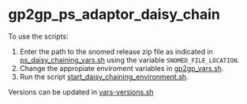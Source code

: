 # gp2gp_ps_adaptor_daisy_chain

To use the scripts:

1. Enter the path to the snomed release zip file as indicated in [ps_daisy_chaining_vars.sh](./ps_daisy_chaining_vars.sh) using the variable `SNOMED_FILE_LOCATION`.
2. Change the appropiate enviroment variables in [gp2gp_vars.sh](./gp2gp_vars.sh).
3. Run the script [start_daisy_chaining_environment.sh](./start-daisy-chaining-environment.sh).

Versions can be updated in [vars-versions.sh](./vars-versions.sh)
